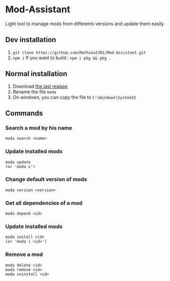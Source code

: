 # Mod-Assistant

Light tool to manage mods from differents versions and update them easily.

## Dev installation
1. `git clone https://github.com/Mathieu2301/Mod-Assistant.git`
2. `npm i`
If you want to build : `npm i pkg && pkg .`

## Normal installation
1. Download [the last realase](https://github.com/Mathieu2301/Mod-Assistant/releases/)
2. Rename the file `moda`
3. On windows, you can copy the file to `C:\Windows\System32`

## Commands

### Search a mod by his name
```
moda search <name>
```

### Update installed mods
```
moda update
(or 'moda u')
```
### Change default version of mods
```
moda version <version>
```
### Get all dependencies of a mod
```
moda depend <id>
```
### Update installed mods
```
moda install <id>
(or 'moda i <id>')
```
### Remove a mod
```
moda delete <id>
moda remove <id>
moda uninstall <id>
```
